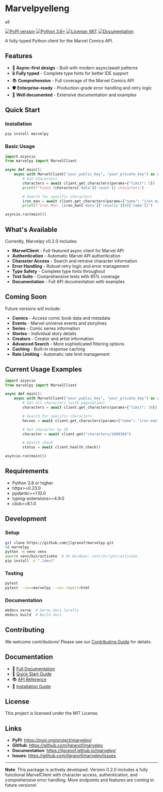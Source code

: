 # Marvelpyelleng
ell

[![PyPI version](https://badge.fury.io/py/marvelpy.svg)](https://badge.fury.io/py/marvelpy)
[![Python 3.8+](https://img.shields.io/badge/python-3.8+-blue.svg)](https://www.python.org/downloads/)
[![License: MIT](https://img.shields.io/badge/License-MIT-yellow.svg)](https://opensource.org/licenses/MIT)
[![Documentation](https://img.shields.io/badge/docs-latest-brightgreen.svg)](https://jlgranof.github.io/marvelpy/)

A fully-typed Python client for the Marvel Comics API.

## Features

- 🚀 **Async-first design** - Built with modern async/await patterns
- 🔒 **Fully typed** - Complete type hints for better IDE support
- 📚 **Comprehensive** - Full coverage of the Marvel Comics API
- 🛡️ **Enterprise-ready** - Production-grade error handling and retry logic
- 📖 **Well documented** - Extensive documentation and examples

## Quick Start

### Installation

```bash
pip install marvelpy
```

### Basic Usage

```python
import asyncio
from marvelpy import MarvelClient

async def main():
    async with MarvelClient("your_public_key", "your_private_key") as client:
        # Get characters
        characters = await client.get_characters(params={"limit": 5})
        print(f"Found {characters['data']['count']} characters")

        # Search for specific characters
        iron_man = await client.get_characters(params={"name": "iron man"})
        print(f"Iron Man: {iron_man['data']['results'][0]['name']}")

asyncio.run(main())
```

## What's Available

Currently, Marvelpy v0.2.0 includes:

- **MarvelClient** - Full-featured async client for Marvel API
- **Authentication** - Automatic Marvel API authentication
- **Character Access** - Search and retrieve character information
- **Error Handling** - Robust retry logic and error management
- **Type Safety** - Complete type hints throughout
- **Test Suite** - Comprehensive tests with 85% coverage
- **Documentation** - Full API documentation with examples

## Coming Soon

Future versions will include:

- **Comics** - Access comic book data and metadata
- **Events** - Marvel universe events and storylines
- **Series** - Comic series information
- **Stories** - Individual story details
- **Creators** - Creator and artist information
- **Advanced Search** - More sophisticated filtering options
- **Caching** - Built-in response caching
- **Rate Limiting** - Automatic rate limit management

## Current Usage Examples

```python
import asyncio
from marvelpy import MarvelClient

async def main():
    async with MarvelClient("your_public_key", "your_private_key") as client:
        # Get all characters (with pagination)
        characters = await client.get_characters(params={"limit": 10})

        # Search for specific characters
        heroes = await client.get_characters(params={"name": "iron man"})

        # Get character by ID
        character = await client.get("characters/1009368")

        # Health check
        status = await client.health_check()

asyncio.run(main())
```

## Requirements

- Python 3.8 or higher
- httpx>=0.23.0
- pydantic>=1.10.0
- typing-extensions>=4.9.0
- click>=8.1.0

## Development

### Setup

```bash
git clone https://github.com/jlgranof/marvelpy.git
cd marvelpy
python -m venv venv
source venv/bin/activate  # On Windows: venv\Scripts\activate
pip install -e ".[dev]"
```

### Testing

```bash
pytest
pytest --cov=marvelpy --cov-report=html
```

### Documentation

```bash
mkdocs serve  # Serve docs locally
mkdocs build  # Build docs
```

## Contributing

We welcome contributions! Please see our [Contributing Guide](https://jlgranof.github.io/marvelpy/contributing/) for details.

## Documentation

- 📖 [Full Documentation](https://jlgranof.github.io/marvelpy/)
- 🚀 [Quick Start Guide](https://jlgranof.github.io/marvelpy/quickstart/)
- 📚 [API Reference](https://jlgranof.github.io/marvelpy/api/hello/)
- 🔧 [Installation Guide](https://jlgranof.github.io/marvelpy/installation/)

## License

This project is licensed under the MIT License.

## Links

- **PyPI**: https://pypi.org/project/marvelpy/
- **GitHub**: https://github.com/jlgranof/marvelpy
- **Documentation**: https://jlgranof.github.io/marvelpy/
- **Issues**: https://github.com/jlgranof/marvelpy/issues

---

**Note**: This package is actively developed. Version 0.2.0 includes a fully functional MarvelClient with character access, authentication, and comprehensive error handling. More endpoints and features are coming in future versions!
